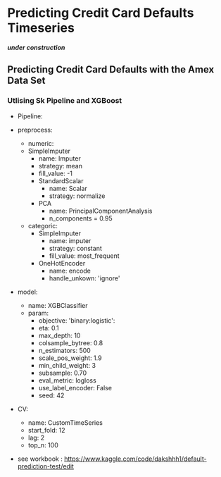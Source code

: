 # Predicting Credit Card Defaults Timeseries

***under construction***

## Predicting Credit Card Defaults with the Amex Data Set 

### Utlising Sk Pipeline and XGBoost

- Pipeline: 
- preprocess: 
  - numeric: 
  - SimpleImputer
      - name: Imputer 
      - strategy: mean 
      - fill_value: -1
    - StandardScalar 
      - name: Scalar
      - strategy: normalize
    - PCA 
      - name: PrincipalComponentAnalysis
      - n_components = 0.95
  - categoric:
    - SimpleImputer 
      - name: imputer 
      - strategy: constant 
      - fill_value: most_frequent
    - OneHotEncoder
      - name: encode
      - handle_unkown: 'ignore'
- model: 
  - name: XGBClassifier 
  - param: 
    - objective: 'binary:logistic': 
    - eta: 0.1
    - max_depth: 10
    - colsample_bytree: 0.8
    - n_estimators: 500
    - scale_pos_weight: 1.9 
    - min_child_weight: 3
    - subsample: 0.70
    - eval_metric: logloss
    - use_label_encoder: False
    - seed: 42
- CV:
  - name: CustomTimeSeries
  - start_fold: 12
  - lag: 2
  - top_n: 100

- see workbook : https://www.kaggle.com/code/dakshhh1/default-prediction-test/edit
